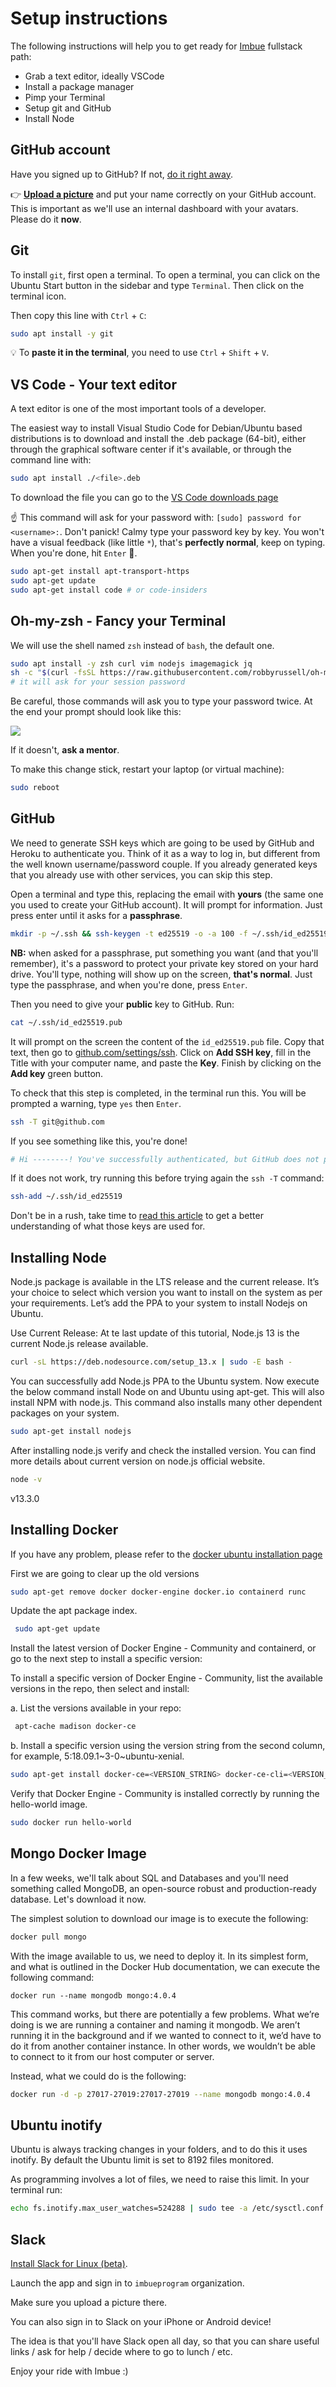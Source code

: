 # Setup instructions

The following instructions will help you to get ready for [Imbue](http://www.imbue.es) fullstack path:

- Grab a text editor, ideally VSCode
- Install a package manager
- Pimp your Terminal
- Setup git and GitHub
- Install Node


## GitHub account

Have you signed up to GitHub? If not, [do it right away](https://github.com/join).

:point_right: **[Upload a picture](https://github.com/settings/profile)** and put your name correctly on your GitHub account. This is important as we'll use an internal dashboard with your avatars. Please do it **now**.


## Git

To install `git`, first open a terminal. To open a terminal, you can click on the Ubuntu Start button in the sidebar and type `Terminal`. Then click on the terminal icon.

Then copy this line with `Ctrl` + `C`:

```bash
sudo apt install -y git
```

:bulb: To **paste it in the terminal**, you need to use `Ctrl` + `Shift` + `V`.


## VS Code - Your text editor

A text editor is one of the most important tools of a developer.

The easiest way to install Visual Studio Code for Debian/Ubuntu based distributions is to download and install the .deb package (64-bit), either through the graphical software center if it's available, or through the command line with:

```bash
sudo apt install ./<file>.deb
```
To download the file you can go to the [VS Code downloads page](https://code.visualstudio.com/Download)

:point_up: This command will ask for your password with: `[sudo] password for <username>:`. Don't panick! Calmy type your password key by key. You won't have a visual feedback (like little `*`), that's **perfectly normal**, keep on typing. When you're done, hit `Enter` :muscle:.

```bash
sudo apt-get install apt-transport-https
sudo apt-get update
sudo apt-get install code # or code-insiders
```


## Oh-my-zsh - Fancy your Terminal

We will use the shell named `zsh` instead of `bash`, the default one.

```bash
sudo apt install -y zsh curl vim nodejs imagemagick jq
sh -c "$(curl -fsSL https://raw.githubusercontent.com/robbyrussell/oh-my-zsh/master/tools/install.sh)"
# it will ask for your session password
```

Be careful, those commands will ask you to type your password twice. At the end
your prompt should look like this:

<img src='/images/ubuntu_oh_my_zsh.png'></img>

If it doesn't, **ask a mentor**.

To make this change stick, restart your laptop (or virtual machine):

```bash
sudo reboot
```


## GitHub

We need to generate SSH keys which are going to be used by GitHub and Heroku
to authenticate you. Think of it as a way to log in, but different from the
well known username/password couple. If you already generated keys
that you already use with other services, you can skip this step.

Open a terminal and type this, replacing the email with **yours** (the
same one you used to create your GitHub account). It will prompt
for information. Just press enter until it asks for a **passphrase**.

```bash
mkdir -p ~/.ssh && ssh-keygen -t ed25519 -o -a 100 -f ~/.ssh/id_ed25519 -C "TYPE_YOUR_EMAIL@HERE.com"
```

**NB:** when asked for a passphrase, put something you want (and that you'll remember),
it's a password to protect your private key stored on your hard drive. You'll type,
nothing will show up on the screen, **that's normal**. Just type the passphrase,
and when you're done, press `Enter`.

Then you need to give your **public** key to GitHub. Run:

```bash
cat ~/.ssh/id_ed25519.pub
```

It will prompt on the screen the content of the `id_ed25519.pub` file. Copy that text,
then go to [github.com/settings/ssh](https://github.com/settings/ssh). Click on
**Add SSH key**, fill in the Title with your computer name, and paste the **Key**.
Finish by clicking on the **Add key** green button.

To check that this step is completed, in the terminal run this. You will be
prompted a warning, type `yes` then `Enter`.

```bash
ssh -T git@github.com
```

If you see something like this, you're done!

```bash
# Hi --------! You've successfully authenticated, but GitHub does not provide shell access
```

If it does not work, try running this before trying again the `ssh -T` command:

```bash
ssh-add ~/.ssh/id_ed25519
```

Don't be in a rush, take time to [read this article](http://sebastien.saunier.me/blog/2015/05/10/github-public-key-authentication.html) to get a better
understanding of what those keys are used for.



## Installing Node 

Node.js package is available in the LTS release and the current release. It’s your choice to select which version you want to install on the system as per your requirements. Let’s add the PPA to your system to install Nodejs on Ubuntu.

Use Current Release: At te last update of this tutorial, Node.js 13 is the current Node.js release available.
```bash
curl -sL https://deb.nodesource.com/setup_13.x | sudo -E bash -
```

You can successfully add Node.js PPA to the Ubuntu system. Now execute the below command install Node on and Ubuntu using apt-get. This will also install NPM with node.js. This command also installs many other dependent packages on your system.


```bash
sudo apt-get install nodejs
```


After installing node.js verify and check the installed version. You can find more details about current version on node.js official website.

```bash
node -v 
````

v13.3.0

## Installing Docker

If you have any problem, please refer to the [docker ubuntu installation page](https://docs.docker.com/install/linux/docker-ce/ubuntu/)

First we are going to clear up the old versions
```bash
sudo apt-get remove docker docker-engine docker.io containerd runc
```

Update the apt package index.


```bash
 sudo apt-get update
```

Install the latest version of Docker Engine - Community and containerd, or go to the next step to install a specific version:

To install a specific version of Docker Engine - Community, list the available versions in the repo, then select and install:

a. List the versions available in your repo:

```bash
 apt-cache madison docker-ce
```

b. Install a specific version using the version string from the second column, for example, 5:18.09.1~3-0~ubuntu-xenial.

```bash
sudo apt-get install docker-ce=<VERSION_STRING> docker-ce-cli=<VERSION_STRING> containerd.io
```

Verify that Docker Engine - Community is installed correctly by running the hello-world image.


```bash
sudo docker run hello-world
```


## Mongo Docker Image

In a few weeks, we'll talk about SQL and Databases and you'll need something called MongoDB,
an open-source robust and production-ready database. Let's download it now.

The simplest solution to download our image is to execute the following:

```bash
docker pull mongo
```
With the image available to us, we need to deploy it. In its simplest form, and what is outlined in the Docker Hub documentation, we can execute the following command:

```
docker run --name mongodb mongo:4.0.4
```

This command works, but there are potentially a few problems. What we’re doing is we are running a container and naming it mongodb. We aren’t running it in the background and if we wanted to connect to it, we’d have to do it from another container instance. In other words, we wouldn’t be able to connect to it from our host computer or server.

Instead, what we could do is the following:

```bash
docker run -d -p 27017-27019:27017-27019 --name mongodb mongo:4.0.4
```

## Ubuntu inotify

Ubuntu is always tracking changes in your folders, and to do this it uses inotify.
By default the Ubuntu limit is set to 8192 files monitored.

As programming involves a lot of files, we need to raise this limit.
In your terminal run:

```bash
echo fs.inotify.max_user_watches=524288 | sudo tee -a /etc/sysctl.conf && sudo sysctl -p
```

## Slack

[Install Slack for Linux (beta)](https://get.slack.help/hc/en-us/articles/212924728-Slack-for-Linux-beta-).

Launch the app and sign in to `imbueprogram` organization.

Make sure you upload a picture there.

You can also sign in to Slack on your iPhone or Android device!

The idea is that you'll have Slack open all day, so that you can share useful links / ask for help / decide where to go to lunch / etc.

Enjoy your ride with Imbue :)

